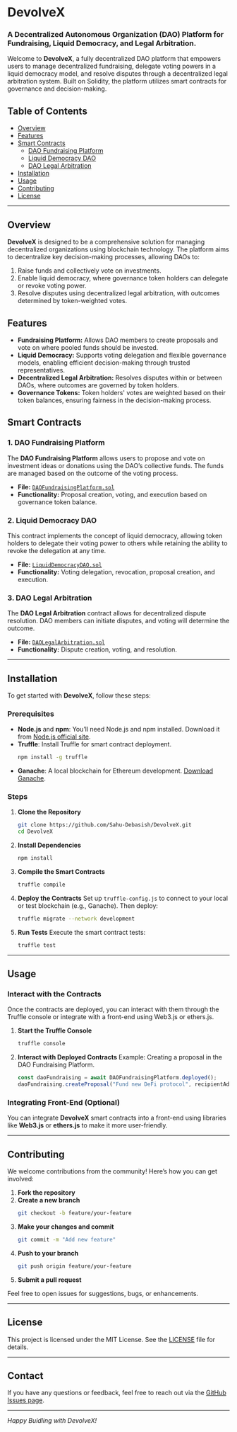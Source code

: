 # DevolveX


### A Decentralized Autonomous Organization (DAO) Platform for Fundraising, Liquid Democracy, and Legal Arbitration.

Welcome to **DevolveX**, a fully decentralized DAO platform that empowers users to manage decentralized fundraising, delegate voting powers in a liquid democracy model, and resolve disputes through a decentralized legal arbitration system. Built on Solidity, the platform utilizes smart contracts for governance and decision-making.

## Table of Contents
- [Overview](#overview)
- [Features](#features)
- [Smart Contracts](#smart-contracts)
  - [DAO Fundraising Platform](#dao-fundraising-platform)
  - [Liquid Democracy DAO](#liquid-democracy-dao)
  - [DAO Legal Arbitration](#dao-legal-arbitration)
- [Installation](#installation)
- [Usage](#usage)
- [Contributing](#contributing)
- [License](#license)

---

## Overview

**DevolveX** is designed to be a comprehensive solution for managing decentralized organizations using blockchain technology. The platform aims to decentralize key decision-making processes, allowing DAOs to:
1. Raise funds and collectively vote on investments.
2. Enable liquid democracy, where governance token holders can delegate or revoke voting power.
3. Resolve disputes using decentralized legal arbitration, with outcomes determined by token-weighted votes.

## Features

- **Fundraising Platform:** Allows DAO members to create proposals and vote on where pooled funds should be invested.
- **Liquid Democracy:** Supports voting delegation and flexible governance models, enabling efficient decision-making through trusted representatives.
- **Decentralized Legal Arbitration:** Resolves disputes within or between DAOs, where outcomes are governed by token holders.
- **Governance Tokens:** Token holders' votes are weighted based on their token balances, ensuring fairness in the decision-making process.

## Smart Contracts

### 1. **DAO Fundraising Platform**
The **DAO Fundraising Platform** allows users to propose and vote on investment ideas or donations using the DAO’s collective funds. The funds are managed based on the outcome of the voting process.

- **File:** [`DAOFundraisingPlatform.sol`](./contracts/DAOFundraisingPlatform.sol)
- **Functionality:** Proposal creation, voting, and execution based on governance token balance.

### 2. **Liquid Democracy DAO**
This contract implements the concept of liquid democracy, allowing token holders to delegate their voting power to others while retaining the ability to revoke the delegation at any time.

- **File:** [`LiquidDemocracyDAO.sol`](./contracts/LiquidDemocracyDAO.sol)
- **Functionality:** Voting delegation, revocation, proposal creation, and execution.

### 3. **DAO Legal Arbitration**
The **DAO Legal Arbitration** contract allows for decentralized dispute resolution. DAO members can initiate disputes, and voting will determine the outcome. 

- **File:** [`DAOLegalArbitration.sol`](./contracts/DAOLegalArbitration.sol)
- **Functionality:** Dispute creation, voting, and resolution.

---

## Installation

To get started with **DevolveX**, follow these steps:

### Prerequisites
- **Node.js** and **npm**: You’ll need Node.js and npm installed. Download it from [Node.js official site](https://nodejs.org/).
- **Truffle**: Install Truffle for smart contract deployment.
  ```bash
  npm install -g truffle
  ```
- **Ganache**: A local blockchain for Ethereum development. [Download Ganache](https://www.trufflesuite.com/ganache).

### Steps

1. **Clone the Repository**
   ```bash
   git clone https://github.com/Sahu-Debasish/DevolveX.git
   cd DevolveX
   ```

2. **Install Dependencies**
   ```bash
   npm install
   ```

3. **Compile the Smart Contracts**
   ```bash
   truffle compile
   ```

4. **Deploy the Contracts**
   Set up `truffle-config.js` to connect to your local or test blockchain (e.g., Ganache). Then deploy:
   ```bash
   truffle migrate --network development
   ```

5. **Run Tests**
   Execute the smart contract tests:
   ```bash
   truffle test
   ```

---

## Usage

### Interact with the Contracts

Once the contracts are deployed, you can interact with them through the Truffle console or integrate with a front-end using Web3.js or ethers.js.

1. **Start the Truffle Console**
   ```bash
   truffle console
   ```

2. **Interact with Deployed Contracts**
   Example: Creating a proposal in the DAO Fundraising Platform.
   ```javascript
   const daoFundraising = await DAOFundraisingPlatform.deployed();
   daoFundraising.createProposal("Fund new DeFi protocol", recipientAddress, web3.utils.toWei("10", "ether"));
   ```

### Integrating Front-End (Optional)
You can integrate **DevolveX** smart contracts into a front-end using libraries like **Web3.js** or **ethers.js** to make it more user-friendly.

---

## Contributing

We welcome contributions from the community! Here’s how you can get involved:

1. **Fork the repository**
2. **Create a new branch**
   ```bash
   git checkout -b feature/your-feature
   ```
3. **Make your changes and commit**
   ```bash
   git commit -m "Add new feature"
   ```
4. **Push to your branch**
   ```bash
   git push origin feature/your-feature
   ```
5. **Submit a pull request**

Feel free to open issues for suggestions, bugs, or enhancements.

---

## License

This project is licensed under the MIT License. See the [LICENSE](./LICENSE) file for details.

---

## Contact

If you have any questions or feedback, feel free to reach out via the [GitHub Issues page](https://github.com/Sahu-Debasish/DevolveX/issues).

---

*Happy Buidling with DevolveX!*

